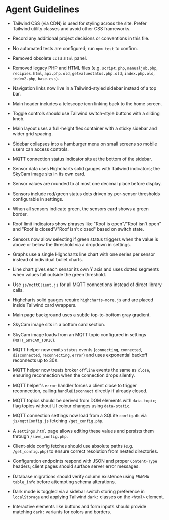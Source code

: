 # Agent Guidelines

- Tailwind CSS (via CDN) is used for styling across the site. Prefer Tailwind utility classes and avoid other CSS frameworks.
- Record any additional project decisions or conventions in this file.
- No automated tests are configured; run `npm test` to confirm.
- Removed obsolete `cold.html` panel.
- Removed legacy PHP and HTML files (e.g. `script.php`, `manualjob.php`, `recipies.html`, `api.php.old`, `getvaluestatus.php.old`, `index.php.old`, `index2.php`, `base.css`).
- Navigation links now live in a Tailwind-styled sidebar instead of a top bar.
- Main header includes a telescope icon linking back to the home screen.
- Toggle controls should use Tailwind switch-style buttons with a sliding knob.
- Main layout uses a full-height flex container with a sticky sidebar and wider grid spacing.

- Sidebar collapses into a hamburger menu on small screens so mobile users can access controls.
- MQTT connection status indicator sits at the bottom of the sidebar.

- Sensor data uses Highcharts solid gauges with Tailwind indicators; the SkyCam image sits in its own card.
- Sensor values are rounded to at most one decimal place before display.

- Sensors include red/green status dots driven by per-sensor thresholds configurable in settings.

- When all sensors indicate green, the sensors card shows a green border.

- Roof limit indicators show phrases like "Roof is open"/"Roof isn't open" and "Roof is closed"/"Roof isn't closed" based on switch state.

- Sensors now allow selecting if green status triggers when the value is above or below the threshold via a dropdown in settings.
- Graphs use a single Highcharts line chart with one series per sensor instead of individual bullet charts.
- Line chart gives each sensor its own Y axis and uses dotted segments when values fall outside the green threshold.

- Use `js/mqttClient.js` for all MQTT connections instead of direct library calls.
- Highcharts solid gauges require `highcharts-more.js` and are placed inside Tailwind card wrappers.
- Main page background uses a subtle top-to-bottom gray gradient.

- SkyCam image sits in a bottom card section.
- SkyCam image loads from an MQTT topic configured in settings (`MQTT_SKYCAM_TOPIC`).
- MQTT helper now emits `status` events (`connecting`, `connected`, `disconnected`, `reconnecting`, `error`) and uses exponential backoff reconnects up to 30s.
- MQTT helper now treats broker `offline` events the same as `close`, ensuring reconnection when the connection drops silently.
- MQTT helper's `error` handler forces a client close to trigger reconnection, calling `handleDisconnect` directly if already closed.
- MQTT topics should be derived from DOM elements with `data-topic`; flag topics without UI colour changes using `data-static`.
- MQTT connection settings now load from a SQLite `config.db` via `js/mqttConfig.js` fetching `/get_config.php`.
- A `settings.html` page allows editing these values and persists them through `/save_config.php`.
- Client-side config fetches should use absolute paths (e.g. `/get_config.php`) to ensure correct resolution from nested directories.

- Configuration endpoints respond with JSON and proper `Content-Type` headers; client pages should surface server error messages.
- Database migrations should verify column existence using `PRAGMA table_info` before attempting schema alterations.

- Dark mode is toggled via a sidebar switch storing preference in `localStorage` and applying Tailwind `dark:` classes on the `<html>` element.
- Interactive elements like buttons and form inputs should provide matching `dark:` variants for colors and borders.
